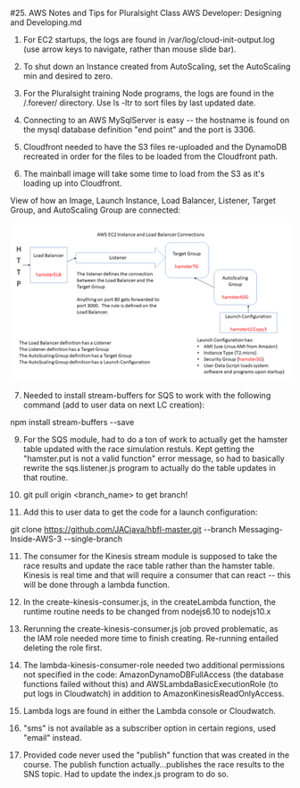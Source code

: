 #25. AWS Notes and Tips for Pluralsight Class AWS Developer:  Designing and Developing.md

1.  For EC2 startups, the logs are found in /var/log/cloud-init-output.log (use arrow keys to navigate, rather than mouse slide bar).

2.  To shut down an Instance created from AutoScaling, set the AutoScaling min and desired to zero.

3.  For the Pluralsight training Node programs, the logs are found in the /.forever/ directory.  Use ls -ltr to sort files by last updated date.

4.  Connecting to an AWS MySqlServer is easy -- the hostname is found on the mysql database definition "end point" and the port is 3306.

5.  Cloudfront needed to have the S3 files re-uploaded and the DynamoDB recreated in order for the files to be loaded from the Cloudfront path.

6.  The mainball image will take some time to load from the S3 as it's loading up into Cloudfront.

View of how an Image, Launch Instance, Load Balancer, Listener, Target Group, and AutoScaling Group are connected:

![AWS Connections](https://github.com/JACJava/Training-Notes-and-Instructions/blob/master/AWS%20EC2%20Connections.bmp)

7.  Needed to install stream-buffers for SQS to work with the following command (add to user data on next LC creation):

npm install stream-buffers --save

9.  For the SQS module, had to do a ton of work to actually get the hamster table updated with the race simulation restuls.  Kept getting the "hamster.put is not a valid function" error message, so had to basically rewrite the sqs.listener.js program to actually do the table updates in that routine.

10.  git pull origin <branch_name> to get branch!

10.  Add this to user data to get the code for a launch configuration:

git clone https://github.com/JACjava/hbfl-master.git --branch Messaging-Inside-AWS-3 --single-branch

11.  The consumer for the Kinesis stream module is supposed to take the race results and update the race table rather than the hamster table.  Kinesis is real time and that will require a consumer that can react -- this will be done through a lambda function.

8.  In the create-kinesis-consumer.js, in the createLambda function, the runtime routine needs to be changed from nodejs6.10 to nodejs10.x

8.  Rerunning the create-kinesis-consumer.js job proved problematic, as the IAM role needed more time to finish creating.  Re-running entailed deleting the role first.

9.  The lambda-kinesis-consumer-role needed two additional permissions not specified in the code:  AmazonDynamoDBFullAccess (the database functions failed without this) and AWSLambdaBasicExecutionRole (to put logs in Cloudwatch) in addition to AmazonKinesisReadOnlyAccess.

9.  Lambda logs are found in either the Lambda console or Cloudwatch.  

10.  "sms" is not available as a subscriber option in certain regions, used "email" instead.

11.  Provided code never used the "publish" function that was created in the course.  The publish function actually...publishes the race results to the SNS topic.  Had to update the index.js program to do so.
